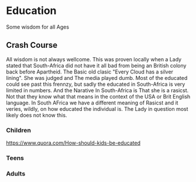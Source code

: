 # Education
Some wisdom for all Ages

## Crash Course

All wisdom is not always wellcome. This was proven locally when a Lady stated that South-Africa did not have it all bad from being an British colony back before Apartheid. The Basic old clasic "Every Cloud has a silver lining". She was judged and The media played dumb. Most of the educated could see past this frennzy, but sadly the educated in South-Africa is very limited in numbers. And the Narative In South-Africa is That she is a rasicst. Not that they know what that means in the context of the USA or Brit English language. In South AFrica we have a different meaning of Rasicst and it veries, wildly, on how educated the individual is. The Lady in question most likely does not know this.

### Children
https://www.quora.com/How-should-kids-be-educated
### Teens

### Adults
